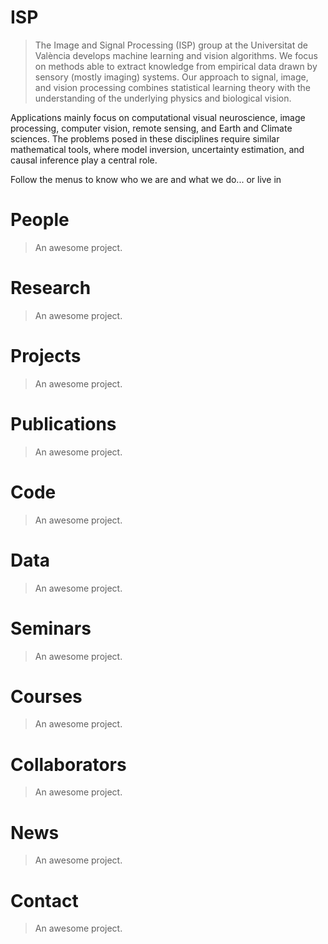 # ISP

> The Image and Signal Processing (ISP) group at the Universitat de València develops machine learning and vision algorithms. We focus on methods able to extract knowledge from empirical data drawn by sensory (mostly imaging) systems. Our approach to signal, image, and vision processing combines statistical learning theory with the understanding of the underlying physics and biological vision.

Applications mainly focus on computational visual neuroscience, image processing, computer vision, remote sensing, and Earth and Climate sciences. The problems posed in these disciplines require similar mathematical tools, where model inversion, uncertainty estimation, and causal inference play a central role.

Follow the menus to know who we are and what we do... or live in

# People

> An awesome project.

# Research

> An awesome project.

# Projects

> An awesome project.

# Publications

> An awesome project.

# Code

> An awesome project.

# Data

> An awesome project.

# Seminars

> An awesome project.

# Courses

> An awesome project.

# Collaborators

> An awesome project.

# News

> An awesome project.

# Contact

> An awesome project.
